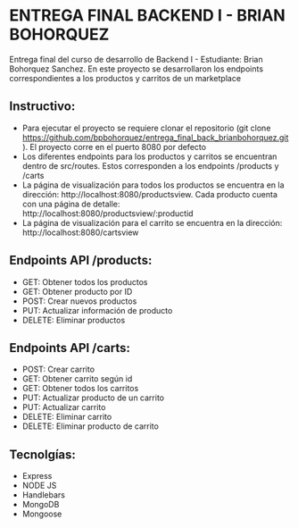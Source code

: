 # ENTREGA FINAL BACKEND I - BRIAN BOHORQUEZ

Entrega final del curso de desarrollo de Backend I - Estudiante: Brian Bohorquez Sanchez. En este proyecto se desarrollaron los endpoints correspondientes a los productos y carritos de un marketplace

## Instructivo:

- Para ejecutar el proyecto se requiere clonar el repositorio (git clone https://github.com/bpbohorquez/entrega_final_back_brianbohorquez.git). El proyecto corre en el puerto 8080 por defecto
- Los diferentes endpoints para los productos y carritos se encuentran dentro de src/routes. Estos corresponden a los endpoints /products y /carts
- La página de visualización para todos los productos se encuentra en la dirección: http://localhost:8080/productsview. Cada producto cuenta con una página de detalle: http://localhost:8080/productsview/:productid
- La página de visualización para el carrito se encuentra en la dirección: http://localhost:8080/cartsview

## Endpoints API /products:

- GET: Obtener todos los productos
- GET: Obtener producto por ID
- POST: Crear nuevos productos
- PUT: Actualizar información de producto
- DELETE: Eliminar productos

## Endpoints API /carts:

- POST: Crear carrito
- GET: Obtener carrito según id
- GET: Obtener todos los carritos
- PUT: Actualizar producto de un carrito
- PUT: Actualizar carrito
- DELETE: Eliminar carrito
- DELETE: Eliminar producto de carrito

## Tecnolgías:

- Express
- NODE JS
- Handlebars
- MongoDB
- Mongoose
